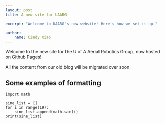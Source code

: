 ```yaml
---
layout: post
title: A new site for UAARG

excerpt: "Welcome to UAARG's new website! Here's how we set it up."

author:
    name: Cindy Xiao
---
```


Welcome to the new site for the U of A Aerial Robotics Group, now hosted on Github Pages!

All the content from our old blog will be migrated over soon.

## Some examples of formatting ##
```
import math

sine_list = []
for i in range(19):
    sine_list.append(math.sin(i)     
print(sine_list)
```

